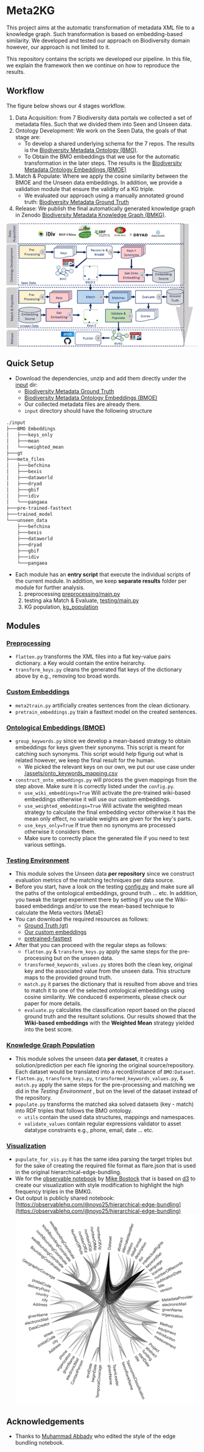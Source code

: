 # Meta2KG
This project aims at the automatic transformation of metadata XML file to a knowledge graph. 
Such transformation is based on embedding-based similarity.
We developed and tested our approach on Biodiversity domain however, our approach is not limited to it.

This repository contains the scripts we developed our pipeline. In this file, we explain the framework then we continue on how to reproduce the results.

## Workflow
The figure below shows our 4 stages workflow. 
1. Data Acquisition: from 7 Biodiversity data portals we collected a set of metadata files. Such that we divided them into Seen and Unseen data.
2. Ontology Development: We work on the Seen Data, the goals of that stage are:
   * To develop a shared underlying schema for the 7 repos. The results is the [Biodiversity Metadata Ontology (BMO)](https://doi.org/10.5281/zenodo.6948519).
   * To Obtain the BMO embeddings that we use for the automatic transformation in the later steps. The results is the [Biodiversity Metadata Ontology Embeddings (BMOE)](https://doi.org/10.5281/zenodo.6951658)
3. Match & Populate: Where we apply the cosine similarity between the BMOE and the Unseen data embeddings. In addition, we provide a validation module that ensure the validity of a KG triple. 
   * We evaluated our approach using a manually annotated ground truth: [Biodiversity Metadata Ground Truth](https://doi.org/10.5281/zenodo.6951623)
4. Release: We publish the final automatically generated knowledge graph in Zenodo [Biodiversity Metadata Knowledge Graph (BMKG)](https://doi.org/10.5281/zenodo.6948573).

![Meta2KG Workflow!](images/workflow.png)

## Quick Setup
* Download the dependencies, unzip and add them directly under the [input](input) dir:
  * [Biodiversity Metadata Ground Truth](https://doi.org/10.5281/zenodo.6951623)
  * [Biodiversity Metadata Ontology Embeddings (BMOE)](https://doi.org/10.5281/zenodo.6951658)
  * Our collected metadata files are already there.
  * `input` directory should have the following structure 
```
./input
├───BMO Embeddings
│   ├───keys_only
│   ├───mean
│   └───weighted_mean
├───gt
├───meta_files
│   ├───befchina
│   ├───bexis
│   ├───dataworld
│   ├───dryad
│   ├───gbif
│   ├───idiv
│   └───pangaea
├───pre-trained-fasttext
├───trained_model
└───unseen_data
    ├───befchina
    ├───bexis
    ├───dataworld
    ├───dryad
    ├───gbif
    ├───idiv
    └───pangaea
```
* Each module has an **entry script** that execute the individual scripts of the current module. In addition, we keep **separate results** folder per module for further analysis. 
  1. preprocessing [preprocessing/main.py](preprocessing/main.py)
  2. testing aka Match & Evaluate, [testing/main.py](testing/main.py) 
  3. KG population, [kg_population](kg_population/main.py)

## Modules
### [Preprocessing](preprocessing)
* `flatten.py` transforms the XML files into a flat key-value pairs dictionary. a Key would contain the entire heirarchy.
* `transform_keys.py` cleans the generated flat keys of the dictionary above by e.g., removing too broad words.

### [Custom Embeddings](custom_embeddings)
* `meta2train.py` artificially creates sentences from the clean dictionary.
* `pretrain_embeddings.py` train a fasttext model on the created sentences. 

### [Ontological Embeddings (BMOE)](ontoE)
* `group_keywords.py` since we develop a mean-based strategy to obtain embeddings for keys given their synonyms. This script is meant for catching such synonyms. This script would help figurig out what is related however, we keep the final result for the human.
  * We picked the relevant keys on our own, we put our use case under [/assets/onto_keywords_mapping.csv](/assets/onto_keywords_mapping.csv)
* `construct_onto_embeddings.py` will process the given mappings from the step above. Make sure it is correctly listed under the `config.py`.
  * `use_wiki_embeddings=True` Will activate the pre-trained wiki-based embeddings otherwise it will use our custom embeddings.
  * `use_weighted_embeddings=True` Will activate the weighted mean strategy to calculate the final embedding vector otherwise it has the mean only effect, no variable weights are given for the key's parts.
  * `use_keys_only=True` If true then no synonyms are processed otherwise it considers them.
  * Make sure to correctly place the generated file if you need to test various settings.

### [Testing Environment](testing)
* This module solves the Unseen data **per repository** since we construct evaluation metrics of the matching techniques per data source.  
* Before you start, have a look on the testing [config.py](testing/config.py) and make sure all the paths of the ontological embeddings, ground truth ... etc. In addition, you tweak the target experiment there by setting if you use the Wiki-based embeddings and/or to use the mean-based technique to calculate the Meta vectors (MetaE)
* You can download the required resources as follows:
  * [Ground Truth (gt)](https://doi.org/10.5281/zenodo.6951623)
  * [Our custom embeddings](https://doi.org/10.5281/zenodo.6951658) 
  * [pretrained-fasttext](https://fasttext.cc/docs/en/english-vectors.html)
* After that you can proceed with the regular steps as follows: 
  * `flatten.py` & `transform_keys.py` apply the same steps for the pre-processing but on the unseen data. 
  * `transformed_keywords_values.py` stores both the clean key, original key and the associated value from the unseen data. This structure maps to the provided ground truth.
  * `match.py` it parses the dictionary that is resulted from above and tries to match it to one of the selected ontological embeddings using cosine similarity. We conduced 6 experiments, please check our paper for more details. 
  * `evaluate.py` calculates the classification report based on the placed ground truth and the resultant solutions. Our results showed that the **Wiki-based embeddings** with the **Weighted Mean** strategy yielded into the best score.

### [Knowledge Graph Population](kg_population)
* This module solves the unseen data **per dataset**, it creates a solution/prediction per each file ignoring the original source/repository. Each dataset would be translated into a record/instance of `BMO:Dataset`.
* `flatten.py`, `transform_keys.py`, `transformed_keywords_values.py`, & `match.py` apply the same steps for the pre-processing and matching we did in the _Testing Environment_ , but on the level of the dataset instead of the repository.
* `populate.py` transforms the matched aka solved datasets (key - match) into RDF triples that follows the BMO ontology. 
  * `utils` contain the used data structures, mappings and namespaces.
  * `validate_values` contain regular expressions validator to asset datatype constraints e.g., phone, email, date ... etc.

### [Visualization](visualization)
* `pupulate_for_vis.py` it has the same idea parsing the target triples but for the sake of creating the required file format as flare.json that is used in the original hierarchical-edge-bundling. 
* We for the [observable notebook](https://observablehq.com/@d3/hierarchical-edge-bundling) by [Mike Bostock](https://observablehq.com/@mbostock) that is based on [d3](https://d3-graph-gallery.com/index.html) to create our visualization with style modification to highlight the high frequency triples in the BMKG. 
* Out output is publicly shared notebook: [https://observablehq.com/@noyo25/hierarchical-edge-bundling](https://observablehq.com/@noyo25/hierarchical-edge-bundling)
![Meta2KG Workflow!](images/BMKG.png)

## Acknowledgements 
* Thanks to [Muhammad Abbady](https://github.com/muhammad-abbady) who edited the style of the edge bundling notebook.  